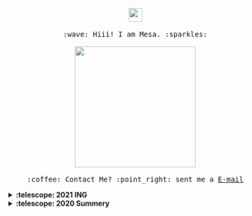 <p align="center">
  <img src="https://user-images.githubusercontent.com/5679180/79618120-0daffb80-80be-11ea-819e-d2b0fa904d07.gif" width="27px">
  <br><br>
  <samp>
    :wave: Hiii! I am Mesa. :sparkles:
    <br><br>
    <img src="https://i.imgur.com/kdKhgx6.gif" width="240px" align="center">
    <br><br>:coffee: Contact Me? :point_right: sent me a <a href="mailto: xiaoliyang1994@outlook.com">E-mail</a>
  </samp>
</p>

<details>
  <summary><b>:telescope: 2021 ING</b></summary>
  First-year graduate student at UC Davis, Master of Engineering in CS at HUST, Bachelor of Engineering in SE at HNU. I am good at C/C++, python and Linux. I have passion about algorithm, and also optimized the architecture.
</details>

<details>
  <summary><b>:telescope: 2020 Summery</b></summary>
  First-year graduate student at UC Davis, Master of Engineering in CS at HUST, Bachelor of Engineering in SE at HNU. I am good at C/C++, python and Linux. I have passion about algorithm, and also optimized the architecture.
</details>
